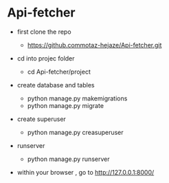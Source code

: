 # Api-fetcher


* first clone the repo
  - https://github.commotaz-hejaze/Api-fetcher.git

* cd into projec folder
  - cd Api-fetcher/project

* create  database and tables
  - python manage.py makemigrations
  - python manage.py migrate

* create superuser
  - python manage.py creasuperuser

* runserver
  - python manage.py runserver

* within your browser , go to http://127.0.0.1:8000/

